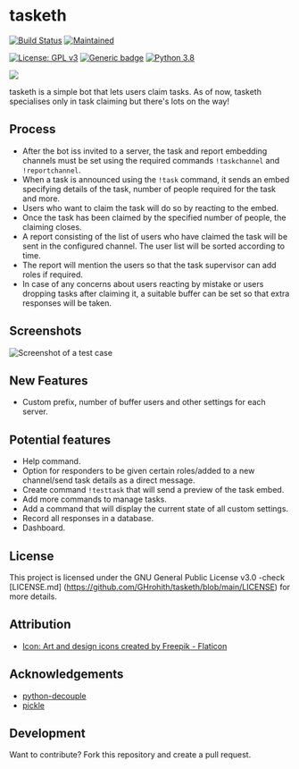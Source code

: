 # tasketh

[![Build Status](https://img.shields.io/badge/Build-Passing-<COLOR>.svg)](https://shields.io/) [![Maintained](https://img.shields.io/badge/Maintained-darkgreen.svg)](https://shields.io/)

[![License: GPL v3](https://img.shields.io/badge/License-GPLv3-blue.svg)](https://www.gnu.org/licenses/gpl-3.0) [![Generic badge](https://img.shields.io/badge/Release-v1.0.0-<COLOR>.svg)](https://shields.io/) [![Python 3.8](https://img.shields.io/badge/python-3.8-blue.svg)](https://www.python.org/downloads/release/python-360/)

![](https://cdn.discordapp.com/attachments/942689663150342184/943415314203414578/unknown.png)


tasketh is a simple bot that lets users claim tasks. As of now, tasketh specialises only in task claiming but there's lots on the way!

## Process
- After the bot iss invited to a server, the task and report embedding channels must be set using the required commands `!taskchannel` and `!reportchannel`.
- When a task is announced using the `!task` command, it sends an embed specifying details of the task, number of people required for the task and more.
- Users who want to claim the task will do so by reacting to the embed.
- Once the task has been claimed by the specified number of people, the claiming closes.
- A report consisting of the list of users who have claimed the task will be sent in the configured channel. The user list will be sorted according to time.
- The report will mention the users so that the task supervisor can add roles if required. 
- In case of any concerns about users reacting by mistake or users dropping tasks after claiming it, a suitable buffer can be set so that extra responses will be taken.

## Screenshots

![Screenshot of a test case](https://github.com/GHrohith/tasketh/blob/main/Screenshots/tasketh.png?raw=true&sanitize=true "screenshot")

## New Features
- Custom prefix, number of buffer users and other settings for each server.


## Potential features
- Help command.
- Option for responders to be given certain roles/added to a new channel/send task details as a direct message.
- Create command `!testtask` that will send a preview of the task embed.
- Add more commands to manage tasks.
- Add a command that will display the current state of all custom settings.
- Record all responses in a database.
- Dashboard.

## License
This project is licensed under the GNU General Public License v3.0 -check [LICENSE.md] (https://github.com/GHrohith/tasketh/blob/main/LICENSE) for more details.

## Attribution
- [Icon: ](httphttps://github.com/GHrohith/tasketh/blob/main/Assets/icon.png:// "Icon: ") <a href="https://www.flaticon.com/free-icons/art-and-design" title="art and design icons">Art and design icons created by Freepik - Flaticon</a>

## Acknowledgements
- [python-decouple](https://github.com/henriquebastos/python-decouple/ "python-decouple")
- [pickle](https://github.com/python/cpython "pickle")

## Development

Want to contribute?
Fork this repository and create a pull request.